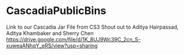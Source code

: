 # CascadiaPublicBins
Link to our Cascadia Jar File from CS3 
Shout out to Aditya Hairpassad, Aditya Khambaker and Sherry Chen
https://drive.google.com/file/d/1K_8UJ9Wc39C_2cn_S-xuweaANhqY_eRS/view?usp=sharing
